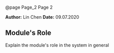 @page Page_2 Page 2
 
**Author:** Lin Chen
**Date:**  09.07.2020
## Module's Role
Explain the module's role in the system in general

